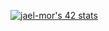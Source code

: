 [![jael-mor's 42 stats](https://badge.mediaplus.ma/binary/jael-mor)](https://github.com/oakoudad/badge42)
